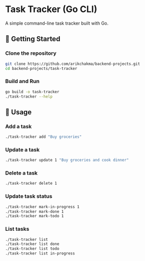 # Task Tracker (Go CLI)

A simple command-line task tracker built with Go.

## 🚀 Getting Started

### Clone the repository

```bash
git clone https://github.com/arikchakma/backend-projects.git
cd backend-projects/task-tracker
```

### Build and Run

```bash
go build -o task-tracker
./task-tracker --help
```

## 📌 Usage

### Add a task

```bash
./task-tracker add "Buy groceries"
```

### Update a task

```bash
./task-tracker update 1 "Buy groceries and cook dinner"
```

### Delete a task

```bash
./task-tracker delete 1
```

### Update task status

```bash
./task-tracker mark-in-progress 1
./task-tracker mark-done 1
./task-tracker mark-todo 1
```

### List tasks

```bash
./task-tracker list
./task-tracker list done
./task-tracker list todo
./task-tracker list in-progress
```
